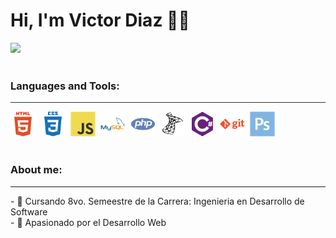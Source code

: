 

 <div id="header" align="left">
      <h1 align="left">Hi, I'm Victor Diaz 👋🏾</h1> 
    </div>
    <div id="banner" align="left">
      <img src="https://i.postimg.cc/1thY9nzV/Mi-Presentacion-2021.png" width="800" />
    </div>
    <br>    
    <div align="left">
      <h3>Languages and Tools:</h3>
 <hr style="height:1px;border:none;color:#333;background-color:#333;" />
      <div>
       <img src="https://github.com/devicons/devicon/blob/master/icons/html5/html5-plain-wordmark.svg" title="HTML5" alt="HTML" width="40" height="40" />&nbsp;
       <img src="https://github.com/devicons/devicon/blob/master/icons/css3/css3-plain-wordmark.svg" title="CSS" alt="CSS" width="40" height="40" />&nbsp;
       <img src="https://github.com/devicons/devicon/blob/master/icons/javascript/javascript-original.svg" title="javascript" alt="javascript" width="40" height="40" />&nbsp;
       <img src="https://github.com/devicons/devicon/blob/master/icons/mysql/mysql-original-wordmark.svg" title="mysql" alt="mysql" width="40" height="40" />&nbsp;
       <img src="https://github.com/devicons/devicon/blob/master/icons/php/php-plain.svg" title="HTML5" alt="HTML" width="40" height="40" />&nbsp;
       <img src="https://github.com/devicons/devicon/blob/master/icons/microsoftsqlserver/microsoftsqlserver-plain.svg" title="HTML5" alt="HTML" width="40" height="40" />&nbsp;
       <img src="https://github.com/devicons/devicon/blob/master/icons/csharp/csharp-plain.svg" title="HTML5" alt="HTML" width="40" height="40" />&nbsp;       
       <img src="https://github.com/devicons/devicon/blob/master/icons/git/git-plain-wordmark.svg" title="HTML5" alt="HTML" width="40" height="40" />&nbsp;       
       <img src="https://github.com/devicons/devicon/blob/master/icons/photoshop/photoshop-plain.svg" title="HTML5" alt="HTML" width="40" height="40" />&nbsp;       
      </div>
    </div>
    <br>    
 <div id="header" align="left">
      <h3>About me:</h3> 
 <hr style="border-bottom: 0px" />
     - 💬 Cursando 8vo. Semeestre de la Carrera: Ingenieria en Desarrollo de Software <br>
    - 💬 Apasionado por el Desarrollo Web 
        </div>


<!--
**VMDiazL/VMDiazL** is a ✨ _special_ ✨ repository because its `README.md` (this file) appears on your GitHub profile.

Here are some ideas to get you started:

- 🔭 I’m currently working on ...
- 🌱 I’m currently learning ...
- 👯 I’m looking to collaborate on ...
- 🤔 I’m looking for help with ...
- 💬 Ask me about ...
- 📫 How to reach me: ...
- 😄 Pronouns: ...
- ⚡ Fun fact: ...
-->
